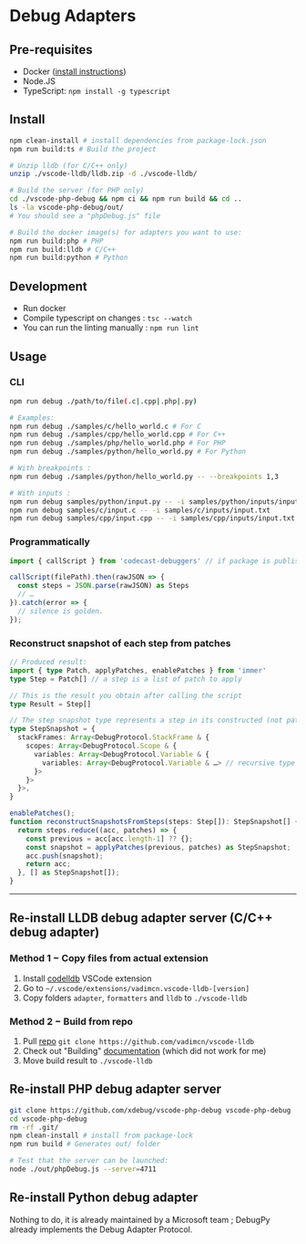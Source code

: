 # Debug Adapters

## Pre-requisites

- Docker ([install instructions](https://docs.docker.com/engine/install/))
- Node.JS
- TypeScript: `npm install -g typescript`

## Install

```bash
npm clean-install # install dependencies from package-lock.json
npm run build:ts # Build the project

# Unzip lldb (for C/C++ only)
unzip ./vscode-lldb/lldb.zip -d ./vscode-lldb/

# Build the server (for PHP only)
cd ./vscode-php-debug && npm ci && npm run build && cd ..
ls -la vscode-php-debug/out/
# You should see a "phpDebug.js" file

# Build the docker image(s) for adapters you want to use:
npm run build:php # PHP
npm run build:lldb # C/C++
npm run build:python # Python
```

## Development

* Run docker
* Compile typescript on changes : `tsc --watch`
* You can run the linting manually : `npm run lint`

## Usage

### CLI

```bash
npm run debug ./path/to/file(.c|.cpp|.php|.py)

# Examples:
npm run debug ./samples/c/hello_world.c # For C
npm run debug ./samples/cpp/hello_world.cpp # For C++
npm run debug ./samples/php/hello_world.php # For PHP
npm run debug ./samples/python/hello_world.py # For Python

# With breakpoints :
npm run debug ./samples/python/hello_world.py -- --breakpoints 1,3

# With inputs :
npm run debug samples/python/input.py -- -i samples/python/inputs/input.txt
npm run debug samples/c/input.c -- -i samples/c/inputs/input.txt
npm run debug samples/cpp/input.cpp -- -i samples/cpp/inputs/input.txt
```

### Programmatically

```ts
import { callScript } from 'codecast-debuggers' // if package is published :shrug:

callScript(filePath).then(rawJSON => {
  const steps = JSON.parse(rawJSON) as Steps
  // …
}).catch(error => {
  // silence is golden.
});
```

### Reconstruct snapshot of each step from patches

```ts
// Produced result:
import { type Patch, applyPatches, enablePatches } from 'immer'
type Step = Patch[] // a step is a list of patch to apply

// This is the result you obtain after calling the script
type Result = Step[]

// The step snapshot type represents a step in its constructed (not patched) form
type StepSnapshot = {
  stackFrames: Array<DebugProtocol.StackFrame & {
    scopes: Array<DebugProtocol.Scope & {
      variables: Array<DebugProtocol.Variable & {
        variables: Array<DebugProtocol.Variable & …> // recursive type
      }>
    }>
  }>,
}

enablePatches();
function reconstructSnapshotsFromSteps(steps: Step[]): StepSnapshot[] {
  return steps.reduce((acc, patches) => {
    const previous = acc[acc.length-1] ?? {};
    const snapshot = applyPatches(previous, patches) as StepSnapshot;
    acc.push(snapshot);
    return acc;
  }, [] as StepSnapshot[]);
}
```

---

## Re-install LLDB debug adapter server (C/C++ debug adapter)

### Method 1 − Copy files from actual extension

1. Install [codelldb](https://marketplace.visualstudio.com/items?itemName=vadimcn.vscode-lldb) VSCode extension
2. Go to `~/.vscode/extensions/vadimcn.vscode-lldb-[version]`
3. Copy folders `adapter`, `formatters` and `lldb` to `./vscode-lldb`

### Method 2 − Build from repo

1. Pull [repo](https://github.com/vadimcn/vscode-lldb) `git clone https://github.com/vadimcn/vscode-lldb`
2. Check out "Building" [documentation](https://github.com/vadimcn/vscode-lldb) (which did not work for me)
3. Move build result to `./vscode-lldb`

## Re-install PHP debug adapter server

```bash
git clone https://github.com/xdebug/vscode-php-debug vscode-php-debug
cd vscode-php-debug
rm -rf .git/
npm clean-install # install from package-lock
npm run build # Generates out/ folder

# Test that the server can be launched:
node ./out/phpDebug.js --server=4711
```

## Re-install Python debug adapter

Nothing to do, it is already maintained by a Microsoft team ; DebugPy already implements the Debug Adapter Protocol.
